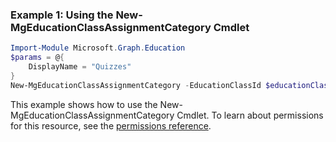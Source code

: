 ### Example 1: Using the New-MgEducationClassAssignmentCategory Cmdlet
```powershell
Import-Module Microsoft.Graph.Education
$params = @{
	DisplayName = "Quizzes"
}
New-MgEducationClassAssignmentCategory -EducationClassId $educationClassId -BodyParameter $params
```
This example shows how to use the New-MgEducationClassAssignmentCategory Cmdlet.
To learn about permissions for this resource, see the [permissions reference](/graph/permissions-reference).
